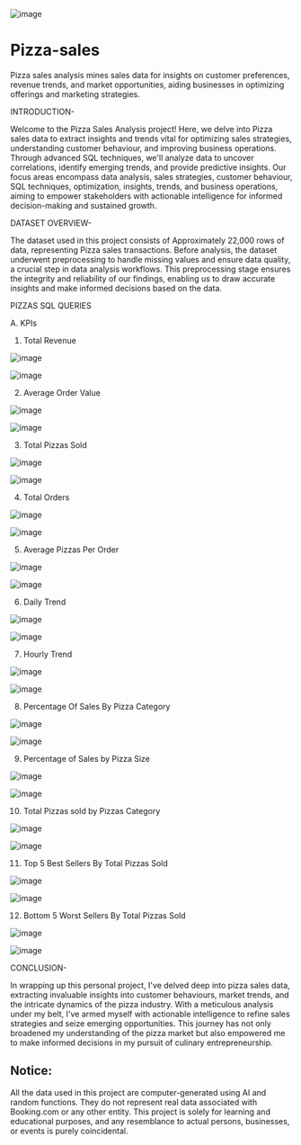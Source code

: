 ![image](https://github.com/Skokulwar12/Pizza-sales/assets/163553184/7ceaf69e-1654-4214-adf3-b52bb08dd06d)




# Pizza-sales
Pizza sales analysis mines sales data for insights on customer preferences, revenue trends, and market opportunities, aiding businesses in optimizing offerings and marketing strategies.

INTRODUCTION-

Welcome to the Pizza Sales Analysis project! Here, we delve into Pizza sales data to extract insights and trends vital for optimizing sales strategies, understanding customer behaviour, and improving business operations. Through advanced SQL techniques, we'll analyze data to uncover correlations, identify emerging trends, and provide predictive insights. Our focus areas encompass data analysis, sales strategies, customer behaviour, SQL techniques, optimization, insights, trends, and business operations, aiming to empower stakeholders with actionable intelligence for informed decision-making and sustained growth.

DATASET OVERVIEW-

The dataset used in this project consists of Approximately 22,000 rows of data, representing Pizza sales transactions. Before analysis, the dataset underwent preprocessing to handle missing values and ensure data quality, a crucial step in data analysis workflows. This preprocessing stage ensures the integrity and reliability of our findings, enabling us to draw accurate insights and make informed decisions based on the data.

PIZZAS SQL QUERIES

A.	KPIs

1.	Total Revenue


![image](https://github.com/Skokulwar12/Pizza-sales/assets/163553184/5b8232f0-6fd9-4b33-a5f9-b5a92169452d)


![image](https://github.com/Skokulwar12/Pizza-sales/assets/163553184/3affc082-d601-48b5-bab6-98b829fcea43)

2.	Average Order Value

 
![image](https://github.com/Skokulwar12/Pizza-sales/assets/163553184/ee999248-dd57-4037-85f4-af20d5cf15ea)


![image](https://github.com/Skokulwar12/Pizza-sales/assets/163553184/fe14e3c3-6f84-4e8a-bd6d-a6081977807c)

3.	Total Pizzas Sold


![image](https://github.com/Skokulwar12/Pizza-sales/assets/163553184/36cb5459-15c9-4e6b-9566-2d9a1fec7642)


![image](https://github.com/Skokulwar12/Pizza-sales/assets/163553184/f2c7f8a8-421b-4c24-84ca-9508aaae9648)

4.	Total Orders


![image](https://github.com/Skokulwar12/Pizza-sales/assets/163553184/cd4d0e58-99ba-4daa-b8ed-d00cff9c1297)



![image](https://github.com/Skokulwar12/Pizza-sales/assets/163553184/7b2b3c55-264a-45c2-bdd1-4176b265f7ac)

5.	Average Pizzas Per Order



![image](https://github.com/Skokulwar12/Pizza-sales/assets/163553184/07a42fa7-2e79-4123-b89c-8a1c5b833c1d)



![image](https://github.com/Skokulwar12/Pizza-sales/assets/163553184/26c218e4-3784-439b-a2ab-de70319e7726)

6.	Daily Trend
 

![image](https://github.com/Skokulwar12/Pizza-sales/assets/163553184/4108aae7-db05-49e0-b099-01c7b3507fb6)



![image](https://github.com/Skokulwar12/Pizza-sales/assets/163553184/e98c2965-df76-45aa-b60b-96d6c631d415)

7.	Hourly Trend
 
 

![image](https://github.com/Skokulwar12/Pizza-sales/assets/163553184/c85f50b1-d9ac-473e-8096-a60b48fc5864)




![image](https://github.com/Skokulwar12/Pizza-sales/assets/163553184/acc7dbd2-5998-4ba1-9986-2d125a20ef14)

8.	Percentage Of Sales By Pizza Category
 


![image](https://github.com/Skokulwar12/Pizza-sales/assets/163553184/f8952c7d-60ef-4191-a214-a606342d8b82)



![image](https://github.com/Skokulwar12/Pizza-sales/assets/163553184/9b4df278-aa24-4b46-87be-7b52a921fd1d)

9.	Percentage of Sales by Pizza Size
 

![image](https://github.com/Skokulwar12/Pizza-sales/assets/163553184/f1bcaf8f-e236-46c8-a212-bb3efcaec0b1)

 

![image](https://github.com/Skokulwar12/Pizza-sales/assets/163553184/f362289b-c732-4847-b20a-4793922017e9)

10.	Total Pizzas sold by Pizzas Category
 


![image](https://github.com/Skokulwar12/Pizza-sales/assets/163553184/e85b0af4-fde3-4c4c-bf30-42657102e900)



![image](https://github.com/Skokulwar12/Pizza-sales/assets/163553184/995e82d1-57db-44f2-ab62-bd86c1fe01fb)

11.	 Top 5 Best Sellers By Total Pizzas Sold
 


![image](https://github.com/Skokulwar12/Pizza-sales/assets/163553184/525e046f-56a0-4071-b60d-b554c0e0746c)



![image](https://github.com/Skokulwar12/Pizza-sales/assets/163553184/fc7da846-6c26-4509-9746-f150920613cc)

12.	Bottom 5 Worst Sellers By Total Pizzas Sold
 


![image](https://github.com/Skokulwar12/Pizza-sales/assets/163553184/6886729b-54a0-43db-8a13-c42909acec82)
 


![image](https://github.com/Skokulwar12/Pizza-sales/assets/163553184/0d84d127-72e9-49ed-88dc-a283e6fdfe48)


CONCLUSION-

In wrapping up this personal project, I've delved deep into pizza sales data, extracting invaluable insights into customer behaviours, market trends, and the intricate dynamics of the pizza industry. With a meticulous analysis under my belt, I've armed myself with actionable intelligence to refine sales strategies and seize emerging opportunities. This journey has not only broadened my understanding of the pizza market but also empowered me to make informed decisions in my pursuit of culinary entrepreneurship.


## Notice:

All the data used in this project are computer-generated using AI and random functions. They do not represent real data associated with Booking.com or any other entity. This project is solely for learning and educational purposes, and any resemblance to actual persons, businesses, or events is purely coincidental.
